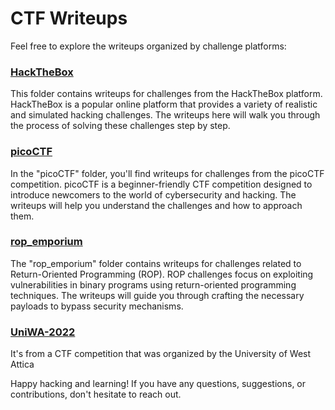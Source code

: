 # CTF Writeups

Feel free to explore the writeups organized by challenge platforms:

### [HackTheBox](HackTheBox)
This folder contains writeups for challenges from the HackTheBox platform. HackTheBox is a popular online platform that provides a variety of realistic and simulated hacking challenges. The writeups here will walk you through the process of solving these challenges step by step.

### [picoCTF](picoCTF)
In the "picoCTF" folder, you'll find writeups for challenges from the picoCTF competition. picoCTF is a beginner-friendly CTF competition designed to introduce newcomers to the world of cybersecurity and hacking. The writeups will help you understand the challenges and how to approach them.

### [rop_emporium](rop_emporium)
The "rop_emporium" folder contains writeups for challenges related to Return-Oriented Programming (ROP). ROP challenges focus on exploiting vulnerabilities in binary programs using return-oriented programming techniques. The writeups will guide you through crafting the necessary payloads to bypass security mechanisms.

### [UniWA-2022](UniWA-2022)
It's from a CTF competition that was organized by the University of West Attica

Happy hacking and learning! If you have any questions, suggestions, or contributions, don't hesitate to reach out.

